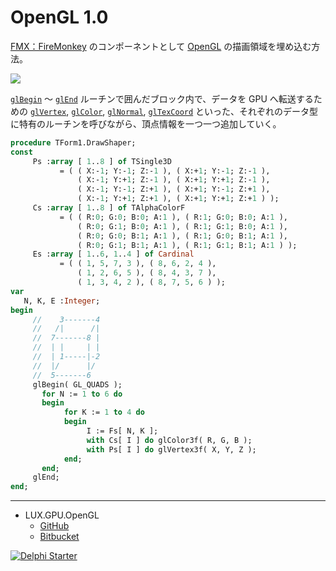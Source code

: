 # OpenGL 1.0
[FMX：FireMonkey](https://www.wikiwand.com/en/FireMonkey) のコンポーネントとして [OpenGL](https://www.wikiwand.com/ja/OpenGL) の描画領域を埋め込む方法。

![](https://github.com/LUXOPHIA/OpenGL/raw/OpenGL-1.0/--------/_SCREENSHOT/OpenGL.png)

[`glBegin`](https://www.khronos.org/registry/OpenGL-Refpages/gl2.1/xhtml/glBegin.xml) ～ [`glEnd`](https://www.khronos.org/registry/OpenGL-Refpages/gl2.1/xhtml/glEnd.xml) ルーチンで囲んだブロック内で、データを GPU へ転送するための [`glVertex`](https://www.khronos.org/registry/OpenGL-Refpages/gl2.1/xhtml/glVertex.xml), [`glColor`](https://www.khronos.org/registry/OpenGL-Refpages/gl2.1/xhtml/glColor.xml), [`glNormal`](https://www.khronos.org/registry/OpenGL-Refpages/gl2.1/xhtml/glNormal.xml), [`glTexCoord`](https://www.khronos.org/registry/OpenGL-Refpages/gl2.1/xhtml/glTexCoord.xml) といった、それぞれのデータ型に特有のルーチンを呼びながら、頂点情報を一つ一つ追加していく。

```pascal
procedure TForm1.DrawShaper;
const
     Ps :array [ 1..8 ] of TSingle3D
           = ( ( X:-1; Y:-1; Z:-1 ), ( X:+1; Y:-1; Z:-1 ),
               ( X:-1; Y:+1; Z:-1 ), ( X:+1; Y:+1; Z:-1 ),
               ( X:-1; Y:-1; Z:+1 ), ( X:+1; Y:-1; Z:+1 ),
               ( X:-1; Y:+1; Z:+1 ), ( X:+1; Y:+1; Z:+1 ) );
     Cs :array [ 1..8 ] of TAlphaColorF
           = ( ( R:0; G:0; B:0; A:1 ), ( R:1; G:0; B:0; A:1 ),
               ( R:0; G:1; B:0; A:1 ), ( R:1; G:1; B:0; A:1 ),
               ( R:0; G:0; B:1; A:1 ), ( R:1; G:0; B:1; A:1 ),
               ( R:0; G:1; B:1; A:1 ), ( R:1; G:1; B:1; A:1 ) );
     Es :array [ 1..6, 1..4 ] of Cardinal
           = ( ( 1, 5, 7, 3 ), ( 8, 6, 2, 4 ),
               ( 1, 2, 6, 5 ), ( 8, 4, 3, 7 ),
               ( 1, 3, 4, 2 ), ( 8, 7, 5, 6 ) );
var
   N, K, E :Integer;
begin
     //    3-------4
     //   /|      /|
     //  7-------8 |
     //  | |     | |
     //  | 1-----|-2
     //  |/      |/
     //  5-------6
     glBegin( GL_QUADS );
       for N := 1 to 6 do
       begin
            for K := 1 to 4 do
            begin
                 I := Fs[ N, K ];
                 with Cs[ I ] do glColor3f( R, G, B );
                 with Ps[ I ] do glVertex3f( X, Y, Z );
            end;
       end;
     glEnd;
end;
```

----
* LUX.GPU.OpenGL
    * [GitHub](https://github.com/LUXOPHIA/LUX.GPU.OpenGL)
    * [Bitbucket](https://bitbucket.org/LUXOPHIA/lux.gpu.opengl)

[![Delphi Starter](https://github.com/delphiusers/FreeDelphi/raw/master/Banner/FreeDelphi-Banner_350x126.png)](https://www.embarcadero.com/jp/products/delphi/starter)
